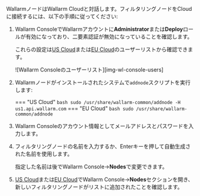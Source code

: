 WallarmノードはWallarm Cloudと対話します。フィルタリングノードをCloudに接続するには、以下の手順に従ってください:

1. Wallarm ConsoleでWallarmアカウントに**Administrator**または**Deploy**ロールが有効になっており、二要素認証が無効になっていることを確認します。

    これらの設定は[US Cloud](https://us1.my.wallarm.com/settings/users)または[EU Cloud](https://my.wallarm.com/settings/users)のユーザーリストから確認できます。

    ![Wallarm Consoleのユーザーリスト][img-wl-console-users]

2. Wallarmノードがインストールされたシステムで`addnode`スクリプトを実行します:

    === "US Cloud"
        ``` bash
        sudo /usr/share/wallarm-common/addnode -H us1.api.wallarm.com
        ```
    === "EU Cloud"
        ``` bash
        sudo /usr/share/wallarm-common/addnode
        ```
3. Wallarm Consoleのアカウント情報としてメールアドレスとパスワードを入力します。
4. フィルタリングノードの名前を入力するか、Enterキーを押して自動生成された名前を使用します。

    指定した名前は後でWallarm Console→**Nodes**で変更できます。
5. [US Cloud](https://us1.my.wallarm.com/nodes)または[EU Cloud](https://my.wallarm.com/nodes)でWallarm Console→**Nodes**セクションを開き、新しいフィルタリングノードがリストに追加されたことを確認します。